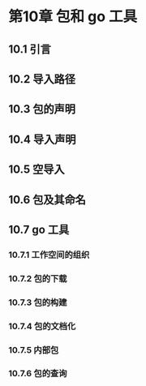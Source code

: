 # 第10章 包和 go 工具

## 10.1 引言

## 10.2 导入路径

## 10.3 包的声明

## 10.4 导入声明

## 10.5 空导入

## 10.6 包及其命名

## 10.7 go 工具

### 10.7.1 工作空间的组织

### 10.7.2 包的下载

### 10.7.3 包的构建

### 10.7.4 包的文档化

### 10.7.5 内部包

### 10.7.6 包的查询